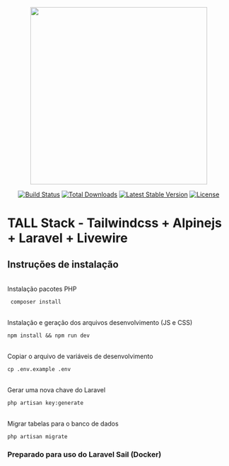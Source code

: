 <p align="center"><a href="https://laravel.com" target="_blank"><img src="https://raw.githubusercontent.com/laravel/art/master/logo-lockup/5%20SVG/2%20CMYK/1%20Full%20Color/laravel-logolockup-cmyk-red.svg" width="400"></a></p>

<p align="center">
<a href="https://travis-ci.org/laravel/framework"><img src="https://travis-ci.org/laravel/framework.svg" alt="Build Status"></a>
<a href="https://packagist.org/packages/laravel/framework"><img src="https://img.shields.io/packagist/dt/laravel/framework" alt="Total Downloads"></a>
<a href="https://packagist.org/packages/laravel/framework"><img src="https://img.shields.io/packagist/v/laravel/framework" alt="Latest Stable Version"></a>
<a href="https://packagist.org/packages/laravel/framework"><img src="https://img.shields.io/packagist/l/laravel/framework" alt="License"></a>
</p>


# TALL Stack - Tailwindcss + Alpinejs + Laravel + Livewire

## Instruções de instalação
<br>Instalação pacotes PHP
````
 composer install
````
<br>Instalação e geração dos arquivos desenvolvimento (JS e CSS)
````
npm install && npm run dev
````
<br>Copiar o arquivo de variáveis de desenvolvimento
````
cp .env.example .env
````
<br>Gerar uma nova chave do Laravel
````
php artisan key:generate
````

<br>Migrar tabelas para o banco de dados
````
php artisan migrate
````

### Preparado para uso do Laravel Sail (Docker)